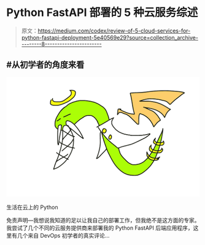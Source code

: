 # Python FastAPI 部署的 5 种云服务综述

> 原文：<https://medium.com/codex/review-of-5-cloud-services-for-python-fastapi-deployment-5e40569e29?source=collection_archive---------8----------------------->

## #从初学者的角度来看

![](img/a6ac7b6c2159629581a8959c3ceb9862.png)

生活在云上的 Python

免责声明—我想说我知道的足以让我自己的部署工作，但我绝不是这方面的专家。我尝试了几个不同的云服务提供商来部署我的 Python FastAPI 后端应用程序，这里有几个来自 DevOps 初学者的真实评论…